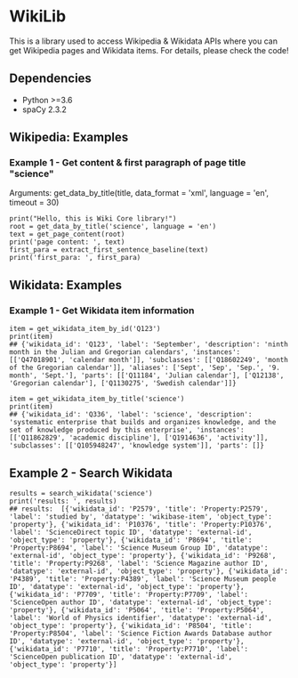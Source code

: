 # WikiLib
This is a library used to access Wikipedia &amp; Wikidata APIs where you can get Wikipedia pages and Wikidata items. For details, please check the code!

## Dependencies
* Python >=3.6
* spaCy 2.3.2

## Wikipedia: Examples

### Example 1 - Get content & first paragraph of page title "science"

Arguments: get_data_by_title(title, data_format = 'xml', language = 'en', timeout = 30)

    print("Hello, this is Wiki Core library!")
    root = get_data_by_title('science', language = 'en')
    text = get_page_content(root)
    print('page content: ', text)
    first_para = extract_first_sentence_baseline(text)
    print('first_para: ', first_para)

## Wikidata: Examples

### Example 1 - Get Wikidata item information

    item = get_wikidata_item_by_id('Q123')
    print(item)
    ## {'wikidata_id': 'Q123', 'label': 'September', 'description': 'ninth month in the Julian and Gregorian calendars', 'instances': [['Q47018901', 'calendar month']], 'subclasses': [['Q18602249', 'month of the Gregorian calendar']], 'aliases': ['Sept', 'Sep', 'Sep.', '9. month', 'Sept.'], 'parts': [['Q11184', 'Julian calendar'], ['Q12138', 'Gregorian calendar'], ['Q1130275', 'Swedish calendar']]}
   
    item = get_wikidata_item_by_title('science')
    print(item)
    ## {'wikidata_id': 'Q336', 'label': 'science', 'description': 'systematic enterprise that builds and organizes knowledge, and the set of knowledge produced by this enterprise', 'instances': [['Q11862829', 'academic discipline'], ['Q1914636', 'activity']], 'subclasses': [['Q105948247', 'knowledge system']], 'parts': []}

## Example 2 - Search Wikidata
    results = search_wikidata('science')
    print('results: ', results)
    ## results:  [{'wikidata_id': 'P2579', 'title': 'Property:P2579', 'label': 'studied by', 'datatype': 'wikibase-item', 'object_type': 'property'}, {'wikidata_id': 'P10376', 'title': 'Property:P10376', 'label': 'ScienceDirect topic ID', 'datatype': 'external-id', 'object_type': 'property'}, {'wikidata_id': 'P8694', 'title': 'Property:P8694', 'label': 'Science Museum Group ID', 'datatype': 'external-id', 'object_type': 'property'}, {'wikidata_id': 'P9268', 'title': 'Property:P9268', 'label': 'Science Magazine author ID', 'datatype': 'external-id', 'object_type': 'property'}, {'wikidata_id': 'P4389', 'title': 'Property:P4389', 'label': 'Science Museum people ID', 'datatype': 'external-id', 'object_type': 'property'}, {'wikidata_id': 'P7709', 'title': 'Property:P7709', 'label': 'ScienceOpen author ID', 'datatype': 'external-id', 'object_type': 'property'}, {'wikidata_id': 'P5064', 'title': 'Property:P5064', 'label': 'World of Physics identifier', 'datatype': 'external-id', 'object_type': 'property'}, {'wikidata_id': 'P8504', 'title': 'Property:P8504', 'label': 'Science Fiction Awards Database author ID', 'datatype': 'external-id', 'object_type': 'property'}, {'wikidata_id': 'P7710', 'title': 'Property:P7710', 'label': 'ScienceOpen publication ID', 'datatype': 'external-id', 'object_type': 'property'}]
